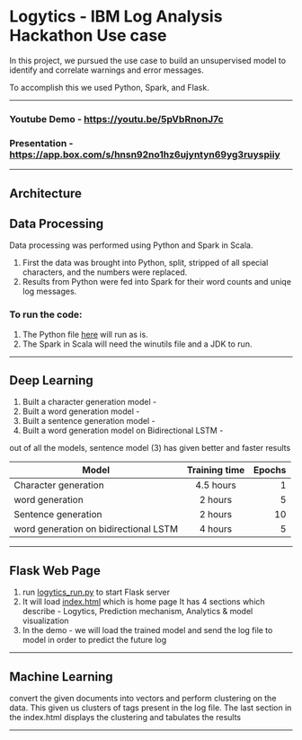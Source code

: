 ﻿# Logytics - IBM Log Analysis Hackathon Use case

In this project, we pursued the use case to build an unsupervised model to identify and correlate warnings and error messages.

To accomplish this we used Python, Spark, and Flask.

---
### Youtube Demo - https://youtu.be/5pVbRnonJ7c
### Presentation - https://app.box.com/s/hnsn92no1hz6ujyntyn69yg3ruyspiiy

---
## Architecture

## Data Processing

Data processing was performed using Python and Spark in Scala.

1. First the data was brought into Python, split, stripped of all special characters, and the numbers were replaced.
2. Results from Python were fed into Spark for their word counts and uniqe log messages.

### To run the code:

1. The Python file [here](https://github.com/Ruthvicp/Logytics_IBM_Log_Analysis/blob/master/LOGytics/cleanData.py)  will run as is.
2. The Spark in Scala will need the winutils file and a JDK to run.

---

## Deep Learning

1. Built a character generation model - 
2. Built a word generation model -
3. Built a sentence generation model -
4. Built a word generation model on Bidirectional LSTM - 

out of all the models, sentence model (3) has given better and faster results

| Model        | Training time         | Epochs  |
| ------------- |:-------------:| -----:|
| Character generation   | 4.5 hours | 1 |
| word generation      | 2 hours      |   5 |
| Sentence generation | 2 hours      |    10 |
| word generation on bidirectional LSTM | 4 hours      |    5 |

---

## Flask Web Page
1. run [logytics_run.py](https://github.com/Ruthvicp/Logytics_IBM_Log_Analysis/blob/master/LOGytics/loglytics_run.py) to start Flask server
2. It will load [index.html](https://github.com/Ruthvicp/Logytics_IBM_Log_Analysis/blob/master/LOGytics/templates/index.html) which is home page
It has 4 sections which describe - Logytics, Prediction mechanism, Analytics & model visualization
3. In the demo -  we will load the trained model and send the log file to model in order to predict the future log

---

## Machine Learning
convert the given documents into vectors and perform clustering on the data.
This given us clusters of tags present in the log file. 
The last section in the index.html displays the clustering and tabulates the results


---
